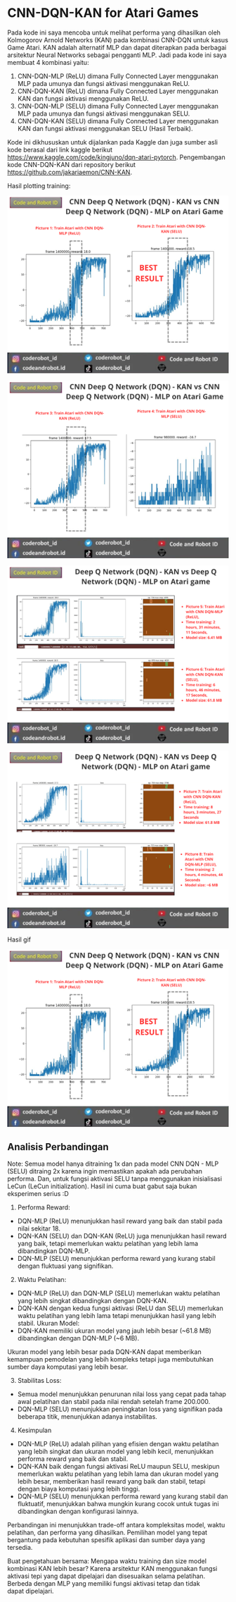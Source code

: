 # CNN-DQN-KAN for Atari Games

Pada kode ini saya mencoba untuk melihat performa yang dihasilkan oleh Kolmogorov Arnold Networks (KAN) pada kombinasi CNN-DQN untuk kasus Game Atari. KAN adalah alternatif MLP dan dapat diterapkan pada berbagai arsitektur Neural Networks sebagai pengganti MLP. Jadi pada kode ini saya membuat 4 kombinasi yaitu:
1. CNN-DQN-MLP (ReLU) dimana Fully Connected Layer menggunakan MLP pada umunya dan fungsi aktivasi menggunakan ReLU.
2. CNN-DQN-KAN (ReLU) dimana Fully Connected Layer menggunakan KAN dan fungsi aktivasi menggunakan ReLU.
3. CNN-DQN-MLP (SELU) dimana Fully Connected Layer menggunakan MLP pada umunya dan fungsi aktivasi menggunakan SELU.
4. CNN-DQN-KAN (SELU) dimana Fully Connected Layer menggunakan KAN dan fungsi aktivasi menggunakan SELU (Hasil Terbaik).

Kode ini dikhususkan untuk dijalankan pada Kaggle dan juga sumber asli kode berasal dari link kaggle berikut https://www.kaggle.com/code/kingjuno/dqn-atari-pytorch. Pengembangan kode CNN-DQN-KAN dari repository berikut https://github.com/jakariaemon/CNN-KAN. 

Hasil plotting training:

![Deskripsi gambar](images/1.png)

![Deskripsi gambar](images/2.png)

![Deskripsi gambar](images/3.png)

![Deskripsi gambar](images/4.png)

Hasil gif

![Deskripsi gambar](images/1.png)

## Analisis Perbandingan

Note: Semua model hanya ditraining 1x dan pada model CNN DQN - MLP (SELU) ditraing 2x karena ingin memastikan apakah ada perubahan performa. Dan, untuk fungsi aktivasi SELU tanpa menggunakan inisialisasi LeCun (LeCun initialization). Hasil ini cuma buat gabut saja bukan eksperimen serius :D

1. Performa Reward:
- DQN-MLP (ReLU) menunjukkan hasil reward yang baik dan stabil pada nilai sekitar 18.
- DQN-KAN (SELU) dan DQN-KAN (ReLU) juga menunjukkan hasil reward yang baik, tetapi memerlukan waktu pelatihan yang lebih lama dibandingkan DQN-MLP.
- DQN-MLP (SELU) menunjukkan performa reward yang kurang stabil dengan fluktuasi yang signifikan.

2. Waktu Pelatihan:
- DQN-MLP (ReLU) dan DQN-MLP (SELU) memerlukan waktu pelatihan yang lebih singkat dibandingkan dengan DQN-KAN.
- DQN-KAN dengan kedua fungsi aktivasi (ReLU dan SELU) memerlukan waktu pelatihan yang lebih lama tetapi menunjukkan hasil yang lebih stabil.
Ukuran Model:
- DQN-KAN memiliki ukuran model yang jauh lebih besar (~61.8 MB) dibandingkan dengan DQN-MLP (~6 MB).

Ukuran model yang lebih besar pada DQN-KAN dapat memberikan kemampuan pemodelan yang lebih kompleks tetapi juga membutuhkan sumber daya komputasi yang lebih besar.

3. Stabilitas Loss:
- Semua model menunjukkan penurunan nilai loss yang cepat pada tahap awal pelatihan dan stabil pada nilai rendah setelah frame 200.000.
- DQN-MLP (SELU) menunjukkan peningkatan loss yang signifikan pada beberapa titik, menunjukkan adanya instabilitas.

4. Kesimpulan
- DQN-MLP (ReLU) adalah pilihan yang efisien dengan waktu pelatihan yang lebih singkat dan ukuran model yang lebih kecil, menunjukkan performa reward yang baik dan stabil.
- DQN-KAN baik dengan fungsi aktivasi ReLU maupun SELU, meskipun memerlukan waktu pelatihan yang lebih lama dan ukuran model yang lebih besar, memberikan hasil reward yang baik dan stabil, tetapi dengan biaya komputasi yang lebih tinggi.
- DQN-MLP (SELU) menunjukkan performa reward yang kurang stabil dan fluktuatif, menunjukkan bahwa mungkin kurang cocok untuk tugas ini dibandingkan dengan konfigurasi lainnya.

Perbandingan ini menunjukkan trade-off antara kompleksitas model, waktu pelatihan, dan performa yang dihasilkan. Pemilihan model yang tepat bergantung pada kebutuhan spesifik aplikasi dan sumber daya yang tersedia.

Buat pengetahuan bersama: 
Mengapa waktu training dan size model kombinasi KAN lebih besar? Karena arsitektur KAN menggunakan fungsi aktivasi tepi yang dapat dipelajari dan disesuaikan selama pelatihan. Berbeda dengan MLP yang memiliki fungsi aktivasi tetap dan tidak dapat dipelajari.
